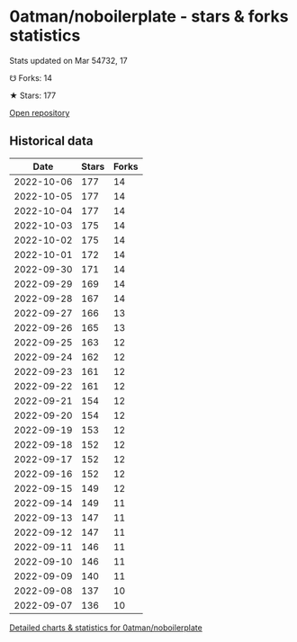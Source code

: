 # 0atman/noboilerplate - stars & forks statistics

Stats updated on Mar 54732, 17

☋ Forks: 14

★ Stars: 177

[Open repository](https://github.com/0atman/noboilerplate)

## Historical data
| Date | Stars | Forks |
|------|-------|-------|
| 2022-10-06 | 177 | 14 | 
| 2022-10-05 | 177 | 14 | 
| 2022-10-04 | 177 | 14 | 
| 2022-10-03 | 175 | 14 | 
| 2022-10-02 | 175 | 14 | 
| 2022-10-01 | 172 | 14 | 
| 2022-09-30 | 171 | 14 | 
| 2022-09-29 | 169 | 14 | 
| 2022-09-28 | 167 | 14 | 
| 2022-09-27 | 166 | 13 | 
| 2022-09-26 | 165 | 13 | 
| 2022-09-25 | 163 | 12 | 
| 2022-09-24 | 162 | 12 | 
| 2022-09-23 | 161 | 12 | 
| 2022-09-22 | 161 | 12 | 
| 2022-09-21 | 154 | 12 | 
| 2022-09-20 | 154 | 12 | 
| 2022-09-19 | 153 | 12 | 
| 2022-09-18 | 152 | 12 | 
| 2022-09-17 | 152 | 12 | 
| 2022-09-16 | 152 | 12 | 
| 2022-09-15 | 149 | 12 | 
| 2022-09-14 | 149 | 11 | 
| 2022-09-13 | 147 | 11 | 
| 2022-09-12 | 147 | 11 | 
| 2022-09-11 | 146 | 11 | 
| 2022-09-10 | 146 | 11 | 
| 2022-09-09 | 140 | 11 | 
| 2022-09-08 | 137 | 10 | 
| 2022-09-07 | 136 | 10 | 


[Detailed charts & statistics for 0atman/noboilerplate](https://reviewgithub.com/rep/0atman/noboilerplate)
